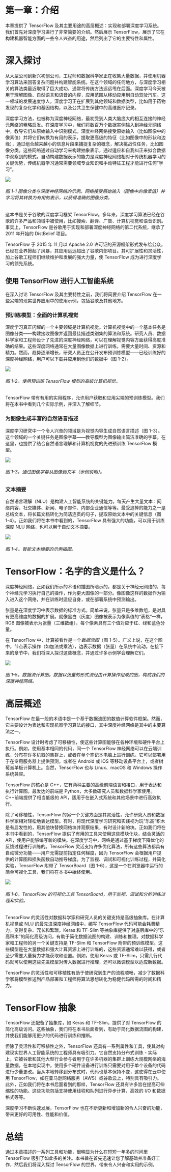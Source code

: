 # 第一章：介绍

本章提供了 TensorFlow 及其主要用途的高层概述：实现和部署深度学习系统。我们首先对深度学习进行了非常简要的介绍。然后展示 TensorFlow，展示了它在构建机器智能方面的一些令人兴奋的用途，然后列出了它的主要特性和属性。

# 深入探讨

从大型公司到新兴初创公司，工程师和数据科学家正在收集大量数据，并使用机器学习算法来回答复杂问题并构建智能系统。在这个领域的任何地方，与深度学习相关的算法类最近取得了巨大成功，通常将传统方法远远甩在后面。深度学习今天被用于理解图像、自然语言和语音的内容，应用范围从移动应用到自动驾驶汽车。这一领域的发展速度惊人，深度学习正在扩展到其他领域和数据类型，比如用于药物发现的复杂化学和基因结构，以及公共卫生保健中的高维医疗记录。

深度学习方法，也被称为深度神经网络，最初受到人类大脑庞大的相互连接的神经元网络的粗略启发。在深度学习中，我们将数百万个数据实例输入到神经元网络中，教导它们从原始输入中识别模式。深度神经网络接受原始输入（比如图像中的像素值）并将它们转换为有用的表示，提取更高级的特征（比如图像中的形状和边缘），通过组合越来越小的信息片段来捕捉复杂的概念，解决挑战性任务，比如图像分类。这些网络通过自动学习来构建抽象表示，通过适应和自我纠正来拟合数据中观察到的模式。自动构建数据表示的能力是深度神经网络相对于传统机器学习的关键优势，传统机器学习通常需要领域专业知识和手动特征工程才能进行任何“学习”。

![](img/letf_0101.png)

###### 图 1-1 图像分类与深度神经网络的示例。网络接受原始输入（图像中的像素值）并学习将其转换为有用的表示，以获得准确的图像分类。

这本书是关于谷歌的深度学习框架 TensorFlow。多年来，深度学习算法已经在谷歌的许多产品和领域中被使用，比如搜索、翻译、广告、计算机视觉和语音识别。事实上，TensorFlow 是谷歌用于实现和部署深度神经网络的第二代系统，继承了 2011 年开始的 DistBelief 项目。

TensorFlow 于 2015 年 11 月以 Apache 2.0 许可证的开源框架形式发布给公众，已经在业界掀起了风暴，其应用远远超出了谷歌内部项目。其可扩展性和灵活性，加上谷歌工程师们继续维护和发展的强大力量，使 TensorFlow 成为进行深度学习的领先系统。

## 使用 TensorFlow 进行人工智能系统

在深入讨论 TensorFlow 及其主要特性之前，我们将简要介绍 TensorFlow 在一些尖端的现实世界应用中的使用示例，包括谷歌及其他地方。

### 预训练模型：全面的计算机视觉

深度学习真正闪耀的一个主要领域是计算机视觉。计算机视觉中的一个基本任务是图像分类——构建接收图像并返回最佳描述类别集的算法和系统。研究人员、数据科学家和工程师设计了先进的深度神经网络，可以在理解视觉内容方面获得高度准确的结果。这些深度网络通常在大量图像数据上进行训练，需要大量时间、资源和精力。然而，趋势逐渐增长，研究人员正在公开发布预训练模型——已经训练好的深度神经网络，用户可以下载并应用到他们的数据中（图 1-2）。

![](img/letf_0102.png)

###### 图 1-2。使用预训练 TensorFlow 模型的高级计算机视觉。

TensorFlow 带有有用的实用程序，允许用户获取和应用尖端的预训练模型。我们将在本书中看到几个实际示例，并深入了解细节。

### 为图像生成丰富的自然语言描述

深度学习研究中一个令人兴奋的领域是为视觉内容生成自然语言描述（图 1-3）。这个领域的一个关键任务是图像字幕——教导模型为图像输出简洁准确的字幕。在这里，也提供了结合自然语言理解和计算机视觉的先进预训练 TensorFlow 模型。

![](img/letf_0103.png)

###### 图 1-3。通过图像字幕从图像到文本（示例说明）。

### 文本摘要

自然语言理解（NLU）是构建人工智能系统的关键能力。每天产生大量文本：网络内容、社交媒体、新闻、电子邮件、内部企业通信等等。最受追捧的能力之一是总结文本，将长篇文档转化为简洁连贯的句子，提取原始文本中的关键信息（图 1-4）。正如我们将在本书中看到的，TensorFlow 具有强大的功能，可以用于训练深度 NLU 网络，也可以用于自动文本摘要。

![](img/letf_0104.png)

###### 图 1-4。智能文本摘要的示例插图。

# TensorFlow：名字的含义是什么？

深度神经网络，正如我们所示的术语和插图所暗示的，都是关于神经元网络的，每个神经元学习执行自己的操作，作为更大图像的一部分。像图像这样的数据作为输入进入这个网络，并在训练时适应自身，或在部署系统中预测输出。

张量是在深度学习中表示数据的标准方式。简单来说，张量只是多维数组，是对具有更高维度的数据的扩展。就像黑白（灰度）图像被表示为像素值的“表格”一样，RGB 图像被表示为张量（三维数组），每个像素具有三个值对应于红、绿和蓝色分量。

在 TensorFlow 中，计算被看作是一个*数据流图*（图 1-5）。广义上说，在这个图中，节点表示操作（如加法或乘法），边表示数据（张量）在系统中流动。在接下来的章节中，我们将深入探讨这些概念，并通过许多示例学会理解它们。

![](img/letf_0105.png)

###### 图 1-5。数据流计算图。数据以张量的形式流经由计算操作组成的图，构成我们的深度神经网络。 

# 高层概述

TensorFlow 在最一般的术语中是一个基于数据流图的数值计算软件框架。然而，它主要设计为表达和实现机器学习算法的接口，其中深度神经网络是其中的主要算法之一。

TensorFlow 设计时考虑了可移植性，使这些计算图能够在各种环境和硬件平台上执行。例如，使用基本相同的代码，同一个 TensorFlow 神经网络可以在云端训练，分布在许多机器的集群上，或者在单个笔记本电脑上进行训练。它可以部署用于在专用服务器上提供预测，或者在 Android 或 iOS 等移动设备平台上，或者树莓派单板计算机上。当然，TensorFlow 也与 Linux、macOS 和 Windows 操作系统兼容。

TensorFlow 的核心是 C++，它有两种主要的高级前端语言和接口，用于表达和执行计算图。最发达的前端是 Python，大多数研究人员和数据科学家使用。C++前端提供了相当低级的 API，适用于在嵌入式系统和其他场景中进行高效执行。

除了可移植性，TensorFlow 的另一个关键方面是其灵活性，允许研究人员和数据科学家相对轻松地表达模型。有时，将现代深度学习研究和实践视为玩“乐高”积木是有启发性的，用其他块替换网络块并观察结果，有时设计新的块。正如我们将在本书中看到的，TensorFlow 提供了有用的工具来使用这些模块化块，结合灵活的 API，使用户能够编写新的模块。在深度学习中，网络是通过基于梯度下降优化的反馈过程进行训练的。TensorFlow 灵活支持许多优化算法，所有这些算法都具有自动微分功能——用户无需提前指定任何梯度，因为 TensorFlow 会根据用户提供的计算图和损失函数自动推导梯度。为了监视、调试和可视化训练过程，并简化实验，TensorFlow 附带了 TensorBoard（图 1-6），这是一个在浏览器中运行的简单可视化工具，我们将在本书中始终使用。

![](img/letf_0106.png)

###### 图 1-6。TensorFlow 的可视化工具 TensorBoard，用于监视、调试和分析训练过程和实验。

TensorFlow 的灵活性对数据科学家和研究人员的关键支持是高级抽象库。在计算机视觉或 NLU 的最先进深度神经网络中，编写 TensorFlow 代码可能会耗费精力，变得复杂、冗长和繁琐。Keras 和 TF-Slim 等抽象库提供了对底层库中的“乐高积木”的简化高级访问，有助于简化数据流图的构建、训练和推理。对数据科学家和工程师的另一个关键支持是 TF-Slim 和 TensorFlow 附带的预训练模型。这些模型是在大量数据和强大计算资源上进行训练的，这些资源通常难以获得，或者至少需要大量努力才能获取和设置。例如，使用 Keras 或 TF-Slim，只需几行代码就可以使用这些先进模型对传入数据进行推理，还可以微调模型以适应新数据。

TensorFlow 的灵活性和可移植性有助于使研究到生产的流程顺畅，减少了数据科学家将模型推送到产品部署和工程师将算法思想转化为稳健代码所需的时间和精力。

# TensorFlow 抽象

TensorFlow 还配备了抽象库，如 Keras 和 TF-Slim，提供了对 TensorFlow 的简化高级访问。这些抽象，我们将在本书后面看到，有助于简化数据流图的构建，并使我们能够用更少的代码进行训练和推断。

但除了灵活性和可移植性之外，TensorFlow 还具有一系列属性和工具，使其对构建现实世界人工智能系统的工程师具有吸引力。它自然支持分布式训练 - 实际上，它被谷歌和其他大型行业参与者用于在许多机器的集群上训练大规模网络的海量数据。在本地实现中，使用多个硬件设备进行训练只需要对用于单个设备的代码进行少量更改。当从本地转移到分布式时，代码也基本保持不变，这使得在云中使用 TensorFlow，如在亚马逊网络服务（AWS）或谷歌云上，特别具有吸引力。此外，正如我们将在本书后面看到的那样，TensorFlow 还具有许多旨在提高可伸缩性的功能。这些功能包括支持使用线程和队列进行异步计算，高效的 I/O 和数据格式等等。

深度学习不断快速发展，TensorFlow 也在不断更新和增加新的令人兴奋的功能，带来更好的可用性、性能和价值。

# 总结

通过本章描述的一系列工具和功能，很明显为什么在短短一年多的时间里 TensorFlow 吸引了如此多的关注。本书旨在首先迅速让您了解基础并准备好工作，然后我们将深入探讨 TensorFlow 的世界，带来令人兴奋和实用的示例。
